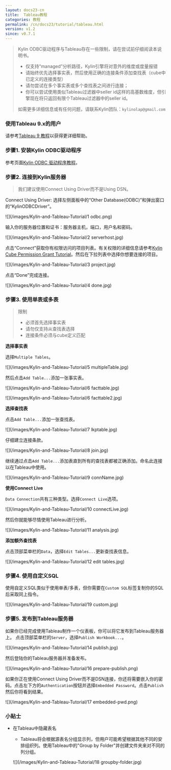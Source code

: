 ```yaml
---
layout: docs23-cn
title:  Tableau教程
categories: 教程
permalink: /cn/docs23/tutorial/tableau.html
version: v1.2
since: v0.7.1
---
```


> Kylin ODBC驱动程序与Tableau存在一些限制，请在尝试前仔细阅读本说明书。
> * 仅支持“managed”分析路径，Kylin引擎将对意外的维度或度量报错
> * 请始终优先选择事实表，然后使用正确的连接条件添加查找表（cube中已定义的连接类型）
> * 请勿尝试在多个事实表或多个查找表之间进行连接；
> * 你可以尝试使用类似Tableau过滤器中seller id这样的高基数维度，但引擎现在将只返回有限个Tableau过滤器中的seller id。
> 
> 如需更多详细信息或有任何问题，请联系Kylin团队：`kylinolap@gmail.com`


### 使用Tableau 9.x的用户
请参考[Tableau 9 教程](./tableau_91.html)以获得更详细帮助。

### 步骤1. 安装Kylin ODBC驱动程序
参考页面[Kylin ODBC 驱动程序教程](./odbc.html)。

### 步骤2. 连接到Kylin服务器
> 我们建议使用Connect Using Driver而不是Using DSN。

Connect Using Driver: 选择左侧面板中的“Other Database(ODBC)”和弹出窗口的“KylinODBCDriver”。

![](/images/Kylin-and-Tableau-Tutorial/1 odbc.png)

输入你的服务器位置和证书：服务器主机，端口，用户名和密码。

![](/images/Kylin-and-Tableau-Tutorial/2 serverhost.jpg)

点击“Connect”获取你有权限访问的项目列表。有关权限的详细信息请参考[Kylin Cube Permission Grant Tutorial](https://github.com/KylinOLAP/Kylin/wiki/Kylin-Cube-Permission-Grant-Tutorial)。然后在下拉列表中选择你想要连接的项目。

![](/images/Kylin-and-Tableau-Tutorial/3 project.jpg)

点击“Done”完成连接。

![](/images/Kylin-and-Tableau-Tutorial/4 done.jpg)

### 步骤3. 使用单表或多表
> 限制
>    * 必须首先选择事实表
>    * 请勿仅支持从查找表选择
>    * 连接条件必须与cube定义匹配

**选择事实表**

选择`Multiple Tables`。

![](/images/Kylin-and-Tableau-Tutorial/5 multipleTable.jpg)

然后点击`Add Table...`添加一张事实表。

![](/images/Kylin-and-Tableau-Tutorial/6 facttable.jpg)

![](/images/Kylin-and-Tableau-Tutorial/6 facttable2.jpg)

**选择查找表**

点击`Add Table...`添加一张查找表。

![](/images/Kylin-and-Tableau-Tutorial/7 lkptable.jpg)

仔细建立连接条款。

![](/images/Kylin-and-Tableau-Tutorial/8 join.jpg)

继续通过点击`Add Table...`添加表直到所有的查找表都被正确添加。命名此连接以在Tableau中使用。

![](/images/Kylin-and-Tableau-Tutorial/9 connName.jpg)

**使用Connect Live**

`Data Connection`共有三种类型。选择`Connect Live`选项。

![](/images/Kylin-and-Tableau-Tutorial/10 connectLive.jpg)

然后你就能够尽情使用Tableau进行分析。

![](/images/Kylin-and-Tableau-Tutorial/11 analysis.jpg)

**添加额外查找表**

点击顶部菜单栏的`Data`，选择`Edit Tables...`更新查找表信息。

![](/images/Kylin-and-Tableau-Tutorial/12 edit tables.jpg)

### 步骤4. 使用自定义SQL
使用自定义SQL类似于使用单表/多表，但你需要在`Custom SQL`标签复制你的SQL后采取同上指令。

![](/images/Kylin-and-Tableau-Tutorial/19 custom.jpg)

### 步骤5. 发布到Tableau服务器
如果你已经完成使用Tableau制作一个仪表板，你可以将它发布到Tableau服务器上。
点击顶部菜单栏的`Server`，选择`Publish Workbook...`。

![](/images/Kylin-and-Tableau-Tutorial/14 publish.jpg)

然后登陆你的Tableau服务器并准备发布。

![](/images/Kylin-and-Tableau-Tutorial/16 prepare-publish.png)

如果你正在使用Connect Using Driver而不是DSN连接，你还将需要嵌入你的密码。点击左下方的`Authentication`按钮并选择`Embedded Password`。点击`Publish`然后你将看到结果。

![](/images/Kylin-and-Tableau-Tutorial/17 embedded-pwd.png)

### 小贴士
* 在Tableau中隐藏表名

    * Tableau将会根据源表名分组显示列，但用户可能希望根据其他不同的安排组织列。使用Tableau中的"Group by Folder"并创建文件夹来对不同的列分组。

     ![](/images/Kylin-and-Tableau-Tutorial/18 groupby-folder.jpg)
